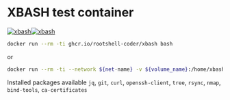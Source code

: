 # XBASH test container

[![xbash](https://github.com/RootShell-coder/xbash/actions/workflows/xbash.yml/badge.svg)](https://github.com/RootShell-coder/xbash/actions/workflows/xbash.yml)[![xbash](https://github.com/RootShell-coder/xbash/actions/workflows/xbash.yml/badge.svg?event=schedule)](https://github.com/RootShell-coder/xbash/actions/workflows/xbash.yml)

```bash
docker run --rm -ti ghcr.io/rootshell-coder/xbash bash
```

or

```bash
docker run --rm -ti --network ${net-name} -v ${volume_name}:/home/xbash ghcr.io/rootshell-coder/xbash bash
```

Installed packages available `jq`, `git`, `curl`, `openssh-client`, `tree`, `rsync`, `nmap`, `bind-tools`, `ca-certificates`
